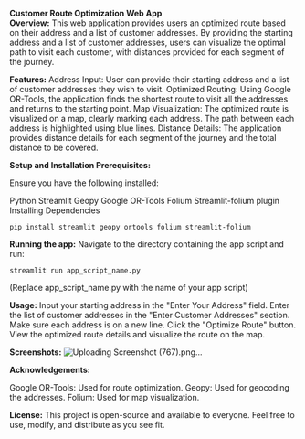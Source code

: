 **Customer Route Optimization Web App** <br/>
**Overview:**
This web application provides users an optimized route based on their address and a list of customer addresses. By providing the starting address and a list of customer addresses, users can visualize the optimal path to visit each customer, with distances provided for each segment of the journey.

**Features:**
Address Input: User can provide their starting address and a list of customer addresses they wish to visit.
Optimized Routing: Using Google OR-Tools, the application finds the shortest route to visit all the addresses and returns to the starting point.
Map Visualization: The optimized route is visualized on a map, clearly marking each address. The path between each address is highlighted using blue lines.
Distance Details: The application provides distance details for each segment of the journey and the total distance to be covered.

**Setup and Installation Prerequisites:**

Ensure you have the following installed:

Python
Streamlit
Geopy
Google OR-Tools
Folium
Streamlit-folium plugin
Installing Dependencies

```
pip install streamlit geopy ortools folium streamlit-folium
```

**Running the app:**
Navigate to the directory containing the app script and run:

```
streamlit run app_script_name.py
```
(Replace app_script_name.py with the name of your app script)

**Usage:**
Input your starting address in the "Enter Your Address" field.
Enter the list of customer addresses in the "Enter Customer Addresses" section. Make sure each address is on a new line.
Click the "Optimize Route" button.
View the optimized route details and visualize the route on the map.

**Screenshots:**
![Uploading Screenshot (767).png…]()

**Acknowledgements:**

Google OR-Tools: Used for route optimization.
Geopy: Used for geocoding the addresses.
Folium: Used for map visualization.

**License:**
This project is open-source and available to everyone. Feel free to use, modify, and distribute as you see fit.

